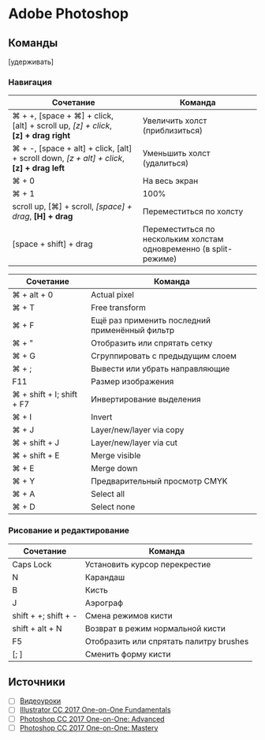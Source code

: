 # Adobe Photoshop


## Команды

[удерживать]

### Навигация

Сочетание | Команда
--------- | -------
⌘ + +, [space + ⌘] + click, [alt] + scroll up, _[z] + click_, __[z] + drag right__ | Увеличить холст (приблизиться)
⌘ + -, [space + alt] + click, [alt] + scroll down, _[z + alt] + click_, __[z] + drag left__ | Уменьшить холст (удалиться)
⌘ + 0 | На весь экран
⌘ + 1 | 100%
scroll up, [⌘] + scroll, _[space] + drag_, __[H] + drag__ | Переместиться по холсту
[space + shift] + drag | Переместиться по нескольким холстам одновременно (в split-режиме)

Сочетание | Команда
--------- | -------
⌘ + alt + 0 | Actual pixel
⌘ + T | Free transform
⌘ + F | Ещё раз применить последний применённый фильтр
⌘ + " | Отобразить или спрятать сетку
⌘ + G | Сгруппировать с предыдущим слоем
⌘ + ; | Вывести или убрать направляющие
F11 | Размер изображения
⌘ + shift + I; shift + F7 | Инвертирование выделения
⌘ + I | Invert
⌘ + J | Layer/new/layer via copy
⌘ + shift + J | Layer/new/layer via cut
⌘ + shift + E | Merge visible
⌘ + E | Merge down
⌘ + Y | Предварительный просмотр CMYK
⌘ + A | Select all
⌘ + D | Select none

### Рисование и редактирование

Сочетание | Команда
--------- | -------
Caps Lock | Установить курсор перекрестие
N | Карандаш
B | Кисть
J | Аэрограф
shift + +; shift + - | Смена режимов кисти
shift + alt + N | Возврат в режим нормальной кисти
F5 | Отобразить или спрятать палитру brushes
[; ] | Сменить форму кисти

## Источники
- [ ] [Видеоуроки](https://vk.com/videos-79901615)
- [ ] [Illustrator CC 2017 One-on-One Fundamentals](https://www.lynda.com/Illustrator-tutorials/Illustrator-CC-2017-One-One-Fundamentals/497773-2.html)
- [ ] [Photoshop CC 2017 One-on-One: Advanced](https://www.lynda.com/Photoshop-tutorials/Photoshop-CC-2017-One-One-Advanced/497775-2.html)
- [ ] [Photoshop CC 2017 One-on-One: Mastery](https://www.lynda.com/Design-tutorials/Photoshop-CC-2017-One-One-Mastery/497777-2.html)